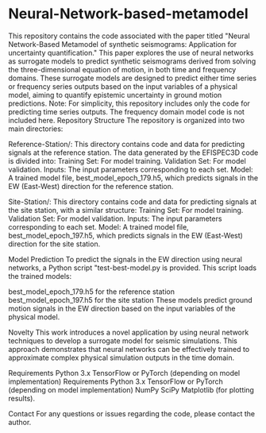 # Neural-Network-based-metamodel
This repository contains the code associated with the paper titled "Neural Network-Based Metamodel of synthetic seismograms: Application for uncertainty quantification." This paper explores the use of neural networks as surrogate models to predict synthetic seismograms derived from solving the three-dimensional equation of motion, in both time and frequency domains. These surrogate models are designed to predict either time series or frequency series outputs based on the input variables of a physical model, aiming to quantify epistemic uncertainty in ground motion predictions.
Note: For simplicity, this repository includes only the code for predicting time series outputs. The frequency domain model code is not included here.
Repository Structure
The repository is organized into two main directories:

Reference-Station/: This directory contains code and data for predicting signals at the reference station. The data generated by the EFISPEC3D code is divided into:
Training Set: For model training.
Validation Set: For model validation.
Inputs: The input parameters corresponding to each set.
Model: A trained model file, best_model_epoch_179.h5, which predicts signals in the EW (East-West) direction for the reference station.

Site-Station/: This directory contains code and data for predicting signals at the site station, with a similar structure:
Training Set: For model training.
Validation Set: For model validation.
Inputs: The input parameters corresponding to each set.
Model: A trained model file, best_model_epoch_197.h5, which predicts signals in the EW (East-West) direction for the site station.

Model Prediction
To predict the signals in the EW direction using neural networks, a Python script "test-best-model.py is provided. This script loads the trained models:

best_model_epoch_179.h5 for the reference station
best_model_epoch_197.h5 for the site station
These models predict ground motion signals in the EW direction based on the input variables of the physical model.

Novelty
This work introduces a novel application by using neural network techniques to develop a surrogate model for seismic simulations. This approach demonstrates that neural networks can be effectively trained to approximate complex physical simulation outputs in the time domain.

Requirements
Python 3.x
TensorFlow or PyTorch (depending on model implementation)
Requirements
Python 3.x
TensorFlow or PyTorch (depending on model implementation)
NumPy
SciPy
Matplotlib (for plotting results).


Contact
For any questions or issues regarding the code, please contact the author.
